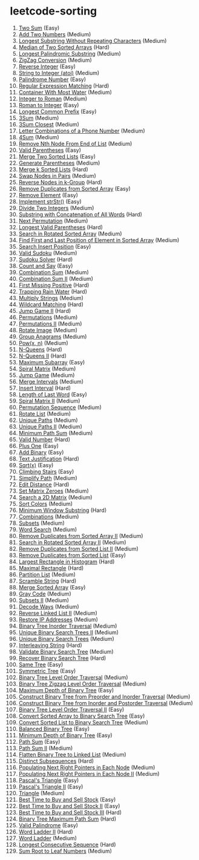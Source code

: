 # leetcode-sorting
0001. [Two Sum](https://leetcode.com/problems/two-sum) (Easy)  
0002. [Add Two Numbers](https://leetcode.com/problems/add-two-numbers) (Medium)  
0003. [Longest Substring Without Repeating Characters](https://leetcode.com/problems/longest-substring-without-repeating-characters) (Medium)  
0004. [Median of Two Sorted Arrays](https://leetcode.com/problems/median-of-two-sorted-arrays) (Hard)  
0005. [Longest Palindromic Substring](https://leetcode.com/problems/longest-palindromic-substring) (Medium)  
0006. [ZigZag Conversion](https://leetcode.com/problems/zigzag-conversion) (Medium)  
0007. [Reverse Integer](https://leetcode.com/problems/reverse-integer) (Easy)  
0008. [String to Integer (atoi)](https://leetcode.com/problems/string-to-integer-atoi) (Medium)  
0009. [Palindrome Number](https://leetcode.com/problems/palindrome-number) (Easy)  
0010. [Regular Expression Matching](https://leetcode.com/problems/regular-expression-matching) (Hard)  
0011. [Container With Most Water](https://leetcode.com/problems/container-with-most-water) (Medium)  
0012. [Integer to Roman](https://leetcode.com/problems/integer-to-roman) (Medium)  
0013. [Roman to Integer](https://leetcode.com/problems/roman-to-integer) (Easy)  
0014. [Longest Common Prefix](https://leetcode.com/problems/longest-common-prefix) (Easy)  
0015. [3Sum](https://leetcode.com/problems/3sum) (Medium)  
0016. [3Sum Closest](https://leetcode.com/problems/3sum-closest) (Medium)  
0017. [Letter Combinations of a Phone Number](https://leetcode.com/problems/letter-combinations-of-a-phone-number) (Medium)  
0018. [4Sum](https://leetcode.com/problems/4sum) (Medium)  
0019. [Remove Nth Node From End of List](https://leetcode.com/problems/remove-nth-node-from-end-of-list) (Medium)  
0020. [Valid Parentheses](https://leetcode.com/problems/valid-parentheses) (Easy)  
0021. [Merge Two Sorted Lists](https://leetcode.com/problems/merge-two-sorted-lists) (Easy)  
0022. [Generate Parentheses](https://leetcode.com/problems/generate-parentheses) (Medium)  
0023. [Merge k Sorted Lists](https://leetcode.com/problems/merge-k-sorted-lists) (Hard)  
0024. [Swap Nodes in Pairs](https://leetcode.com/problems/swap-nodes-in-pairs) (Medium)  
0025. [Reverse Nodes in k-Group](https://leetcode.com/problems/reverse-nodes-in-k-group) (Hard)  
0026. [Remove Duplicates from Sorted Array](https://leetcode.com/problems/remove-duplicates-from-sorted-array) (Easy)  
0027. [Remove Element](https://leetcode.com/problems/remove-element) (Easy)  
0028. [Implement strStr()](https://leetcode.com/problems/implement-strstr) (Easy)  
0029. [Divide Two Integers](https://leetcode.com/problems/divide-two-integers) (Medium)  
0030. [Substring with Concatenation of All Words](https://leetcode.com/problems/substring-with-concatenation-of-all-words) (Hard)  
0031. [Next Permutation](https://leetcode.com/problems/next-permutation) (Medium)  
0032. [Longest Valid Parentheses](https://leetcode.com/problems/longest-valid-parentheses) (Hard)  
0033. [Search in Rotated Sorted Array](https://leetcode.com/problems/search-in-rotated-sorted-array) (Medium)  
0034. [Find First and Last Position of Element in Sorted Array](https://leetcode.com/problems/find-first-and-last-position-of-element-in-sorted-array) (Medium)  
0035. [Search Insert Position](https://leetcode.com/problems/search-insert-position) (Easy)  
0036. [Valid Sudoku](https://leetcode.com/problems/valid-sudoku) (Medium)  
0037. [Sudoku Solver](https://leetcode.com/problems/sudoku-solver) (Hard)  
0038. [Count and Say](https://leetcode.com/problems/count-and-say) (Easy)  
0039. [Combination Sum](https://leetcode.com/problems/combination-sum) (Medium)  
0040. [Combination Sum II](https://leetcode.com/problems/combination-sum-ii) (Medium)  
0041. [First Missing Positive](https://leetcode.com/problems/first-missing-positive) (Hard)  
0042. [Trapping Rain Water](https://leetcode.com/problems/trapping-rain-water) (Hard)  
0043. [Multiply Strings](https://leetcode.com/problems/multiply-strings) (Medium)  
0044. [Wildcard Matching](https://leetcode.com/problems/wildcard-matching) (Hard)  
0045. [Jump Game II](https://leetcode.com/problems/jump-game-ii) (Hard)  
0046. [Permutations](https://leetcode.com/problems/permutations) (Medium)  
0047. [Permutations II](https://leetcode.com/problems/permutations-ii) (Medium)  
0048. [Rotate Image](https://leetcode.com/problems/rotate-image) (Medium)  
0049. [Group Anagrams](https://leetcode.com/problems/group-anagrams) (Medium)  
0050. [Pow(x, n)](https://leetcode.com/problems/powx-n) (Medium)  
0051. [N-Queens](https://leetcode.com/problems/n-queens) (Hard)  
0052. [N-Queens II](https://leetcode.com/problems/n-queens-ii) (Hard)  
0053. [Maximum Subarray](https://leetcode.com/problems/maximum-subarray) (Easy)  
0054. [Spiral Matrix](https://leetcode.com/problems/spiral-matrix) (Medium)  
0055. [Jump Game](https://leetcode.com/problems/jump-game) (Medium)  
0056. [Merge Intervals](https://leetcode.com/problems/merge-intervals) (Medium)  
0057. [Insert Interval](https://leetcode.com/problems/insert-interval) (Hard)  
0058. [Length of Last Word](https://leetcode.com/problems/length-of-last-word) (Easy)  
0059. [Spiral Matrix II](https://leetcode.com/problems/spiral-matrix-ii) (Medium)  
0060. [Permutation Sequence](https://leetcode.com/problems/permutation-sequence) (Medium)  
0061. [Rotate List](https://leetcode.com/problems/rotate-list) (Medium)  
0062. [Unique Paths](https://leetcode.com/problems/unique-paths) (Medium)  
0063. [Unique Paths II](https://leetcode.com/problems/unique-paths-ii) (Medium)  
0064. [Minimum Path Sum](https://leetcode.com/problems/minimum-path-sum) (Medium)  
0065. [Valid Number](https://leetcode.com/problems/valid-number) (Hard)  
0066. [Plus One](https://leetcode.com/problems/plus-one) (Easy)  
0067. [Add Binary](https://leetcode.com/problems/add-binary) (Easy)  
0068. [Text Justification](https://leetcode.com/problems/text-justification) (Hard)  
0069. [Sqrt(x)](https://leetcode.com/problems/sqrtx) (Easy)  
0070. [Climbing Stairs](https://leetcode.com/problems/climbing-stairs) (Easy)  
0071. [Simplify Path](https://leetcode.com/problems/simplify-path) (Medium)  
0072. [Edit Distance](https://leetcode.com/problems/edit-distance) (Hard)  
0073. [Set Matrix Zeroes](https://leetcode.com/problems/set-matrix-zeroes) (Medium)  
0074. [Search a 2D Matrix](https://leetcode.com/problems/search-a-2d-matrix) (Medium)  
0075. [Sort Colors](https://leetcode.com/problems/sort-colors) (Medium)  
0076. [Minimum Window Substring](https://leetcode.com/problems/minimum-window-substring) (Hard)  
0077. [Combinations](https://leetcode.com/problems/combinations) (Medium)  
0078. [Subsets](https://leetcode.com/problems/subsets) (Medium)  
0079. [Word Search](https://leetcode.com/problems/word-search) (Medium)  
0080. [Remove Duplicates from Sorted Array II](https://leetcode.com/problems/remove-duplicates-from-sorted-array-ii) (Medium)  
0081. [Search in Rotated Sorted Array II](https://leetcode.com/problems/search-in-rotated-sorted-array-ii) (Medium)  
0082. [Remove Duplicates from Sorted List II](https://leetcode.com/problems/remove-duplicates-from-sorted-list-ii) (Medium)  
0083. [Remove Duplicates from Sorted List](https://leetcode.com/problems/remove-duplicates-from-sorted-list) (Easy)  
0084. [Largest Rectangle in Histogram](https://leetcode.com/problems/largest-rectangle-in-histogram) (Hard)  
0085. [Maximal Rectangle](https://leetcode.com/problems/maximal-rectangle) (Hard)  
0086. [Partition List](https://leetcode.com/problems/partition-list) (Medium)  
0087. [Scramble String](https://leetcode.com/problems/scramble-string) (Hard)  
0088. [Merge Sorted Array](https://leetcode.com/problems/merge-sorted-array) (Easy)  
0089. [Gray Code](https://leetcode.com/problems/gray-code) (Medium)  
0090. [Subsets II](https://leetcode.com/problems/subsets-ii) (Medium)  
0091. [Decode Ways](https://leetcode.com/problems/decode-ways) (Medium)  
0092. [Reverse Linked List II](https://leetcode.com/problems/reverse-linked-list-ii) (Medium)  
0093. [Restore IP Addresses](https://leetcode.com/problems/restore-ip-addresses) (Medium)  
0094. [Binary Tree Inorder Traversal](https://leetcode.com/problems/binary-tree-inorder-traversal) (Medium)  
0095. [Unique Binary Search Trees II](https://leetcode.com/problems/unique-binary-search-trees-ii) (Medium)  
0096. [Unique Binary Search Trees](https://leetcode.com/problems/unique-binary-search-trees) (Medium)  
0097. [Interleaving String](https://leetcode.com/problems/interleaving-string) (Hard)  
0098. [Validate Binary Search Tree](https://leetcode.com/problems/validate-binary-search-tree) (Medium)  
0099. [Recover Binary Search Tree](https://leetcode.com/problems/recover-binary-search-tree) (Hard)  
0100. [Same Tree](https://leetcode.com/problems/same-tree) (Easy)  
0101. [Symmetric Tree](https://leetcode.com/problems/symmetric-tree) (Easy)  
0102. [Binary Tree Level Order Traversal](https://leetcode.com/problems/binary-tree-level-order-traversal) (Medium)  
0103. [Binary Tree Zigzag Level Order Traversal](https://leetcode.com/problems/binary-tree-zigzag-level-order-traversal) (Medium)  
0104. [Maximum Depth of Binary Tree](https://leetcode.com/problems/maximum-depth-of-binary-tree) (Easy)  
0105. [Construct Binary Tree from Preorder and Inorder Traversal](https://leetcode.com/problems/construct-binary-tree-from-preorder-and-inorder-traversal) (Medium)  
0106. [Construct Binary Tree from Inorder and Postorder Traversal](https://leetcode.com/problems/construct-binary-tree-from-inorder-and-postorder-traversal) (Medium)  
0107. [Binary Tree Level Order Traversal II](https://leetcode.com/problems/binary-tree-level-order-traversal-ii) (Easy)  
0108. [Convert Sorted Array to Binary Search Tree](https://leetcode.com/problems/convert-sorted-array-to-binary-search-tree) (Easy)  
0109. [Convert Sorted List to Binary Search Tree](https://leetcode.com/problems/convert-sorted-list-to-binary-search-tree) (Medium)  
0110. [Balanced Binary Tree](https://leetcode.com/problems/balanced-binary-tree) (Easy)  
0111. [Minimum Depth of Binary Tree](https://leetcode.com/problems/minimum-depth-of-binary-tree) (Easy)  
0112. [Path Sum](https://leetcode.com/problems/path-sum) (Easy)  
0113. [Path Sum II](https://leetcode.com/problems/path-sum-ii) (Medium)  
0114. [Flatten Binary Tree to Linked List](https://leetcode.com/problems/flatten-binary-tree-to-linked-list) (Medium)  
0115. [Distinct Subsequences](https://leetcode.com/problems/distinct-subsequences) (Hard) 
0116. [Populating Next Right Pointers in Each Node](https://leetcode.com/problems/populating-next-right-pointers-in-each-node) (Medium)  
0117. [Populating Next Right Pointers in Each Node II](https://leetcode.com/problems/populating-next-right-pointers-in-each-node-ii) (Medium)  
0118. [Pascal's Triangle](https://leetcode.com/problems/pascals-triangle) (Easy)  
0119. [Pascal's Triangle II](https://leetcode.com/problems/pascals-triangle-ii) (Easy)  
0120. [Triangle](https://leetcode.com/problems/triangle) (Medium)  
0121. [Best Time to Buy and Sell Stock](https://leetcode.com/problems/best-time-to-buy-and-sell-stock) (Easy)  
0122. [Best Time to Buy and Sell Stock II](https://leetcode.com/problems/best-time-to-buy-and-sell-stock-ii) (Easy)  
0123. [Best Time to Buy and Sell Stock III](https://leetcode.com/problems/best-time-to-buy-and-sell-stock-iii) (Hard)  
0124. [Binary Tree Maximum Path Sum](https://leetcode.com/problems/binary-tree-maximum-path-sum) (Hard)  
0125. [Valid Palindrome](https://leetcode.com/problems/valid-palindrome) (Easy)  
0126. [Word Ladder II](https://leetcode.com/problems/word-ladder-ii) (Hard)  
0127. [Word Ladder](https://leetcode.com/problems/word-ladder) (Medium)  
0128. [Longest Consecutive Sequence](https://leetcode.com/problems/longest-consecutive-sequence) (Hard)  
0129. [Sum Root to Leaf Numbers](https://leetcode.com/problems/sum-root-to-leaf-numbers) (Medium)  
